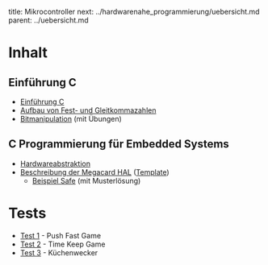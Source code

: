 title: Mikrocontroller
next: ../hardwarenahe_programmierung/uebersicht.md
parent: ../uebersicht.md

# Inhalt
## Einführung C
* [Einführung C](uebersicht_c.html)
* [Aufbau von Fest- und Gleitkommazahlen](floatingpoint.html)
* [Bitmanipulation](bitmanipulation.html) (mit Übungen)

## C Programmierung für Embedded Systems
* [Hardwareabstraktion](hal.html)
* [Beschreibung der Megacard HAL](hal_megacard.html) ([Template](embedded_template_hal.zip))
    * [Beispiel Safe](uebung_safe.html) (mit Musterlösung)

# Tests
* [Test 1](embedded_test_1.zip) - Push Fast Game
* [Test 2](embedded_test_2.zip) - Time Keep Game
* [Test 3](embedded_test_3.zip) - Küchenwecker
